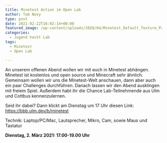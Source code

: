```yaml
---
title: Minetest Action im Open Lab
author: Tom Novy
type: post
date: 2021-02-22T16:02:14+00:00
featured_image: /wp-content/uploads/2020/04/Minetest_Default_Texture_Pack.png
categories:
  - Jugend hackt Lab
tags:
  - Minetest
  - Open Lab

---
```

An unserem offenen Abend wollen wir mit euch in Minetest abhängen. Minetest ist kostenlos und open source und Minecraft sehr ähnlich. Gemeinsam wollen wir uns die Minetest-Welt anschauen, dann aber auch ein paar Challenges durchführen. Danach lassen wir den Abend ausklingen mit freiem Spiel. Außerdem habt ihr die Chance Lab-Teilnehmende aus Ulm und Cottbus kennenzulernen.

Seid ihr dabei? Dann klickt am Dienstag um 17 Uhr diesen Link: <https://bbb.ulm.dev/b/minetest>

Technik: Laptop/PC/Mac, Lautsprecher, Mikro, Cam, sowie Maus und Tastatur

**Dienstag, 2. März 2021: 17.00-19.00 Uhr**